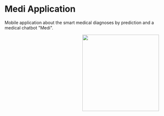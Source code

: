 # Medi Application
Mobile application about the smart medical diagnoses by prediction and a medical chatbot "Medi".

<picture> <img align="right" src="![Screenshot_٢٠٢٤-٠٤-٣٠-١٢-١٤-١٠-٣٨٢_com example team](https://github.com/Mohamed15Ghaly/Medi-Application/assets/116199022/c99f8087-619b-453e-a281-370c1ad4cc97)" width="250px"></picture>



